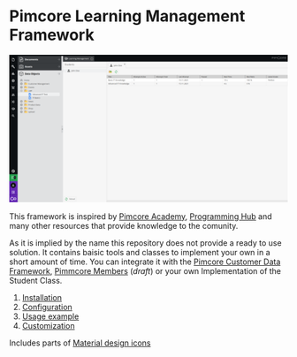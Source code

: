 # Pimcore Learning Management Framework

![Backend UI](doc/img/backend_ui.png)

This framework is inspired by [Pimcore Academy](https://pimcore.com/de/developer/academy), [Programming Hub](https://programminghub.io/) and many other resources that provide knowledge to the comunity.

As it is implied by the name this repository does not provide a ready to use solution. It contains baisic tools and classes to implement your own in a short amount of time. You can integrate it with the [Pimcore Customer Data Framework](https://github.com/pimcore/customer-data-framework), [Pimmcore Members](https://github.com/dachcom-digital/pimcore-members) (*draft*) or your own Implementation of the Student Class.

1. [Installation](doc/01_Installation.md)
2. [Configuration](doc/02_Configuration.md)
3. [Usage example](doc/03_Usage_Example.md)
4. [Customization](doc/04_Customization.md)

Includes parts of [Material design icons](https://github.com/google/material-design-icons/blob/master/LICENSE)